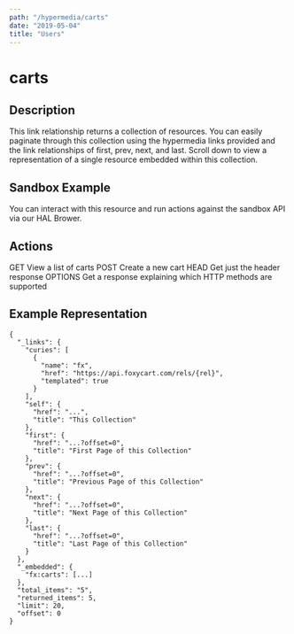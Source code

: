 ```yaml
---
path: "/hypermedia/carts"
date: "2019-05-04"
title: "Users"
---
```


# carts

## Description

This link relationship returns a collection of resources. You can easily paginate through this collection using the hypermedia links provided and the link relationships of first, prev, next, and last. Scroll down to view a representation of a single resource embedded within this collection.

## Sandbox Example

You can interact with this resource and run actions against the sandbox API via our HAL Brower.

## Actions

GET
View a list of carts
POST
Create a new cart
HEAD
Get just the header response
OPTIONS
Get a response explaining which HTTP methods are supported

## Example Representation

```
{
  "_links": {
    "curies": [
      {
        "name": "fx",
        "href": "https://api.foxycart.com/rels/{rel}",
        "templated": true
      }
    ],
    "self": {
      "href": "...",
      "title": "This Collection"
    },
    "first": {
      "href": "...?offset=0",
      "title": "First Page of this Collection"
    },
    "prev": {
      "href": "...?offset=0",
      "title": "Previous Page of this Collection"
    },
    "next": {
      "href": "...?offset=0",
      "title": "Next Page of this Collection"
    },
    "last": {
      "href": "...?offset=0",
      "title": "Last Page of this Collection"
    }
  },
  "_embedded": {
    "fx:carts": [...]
  },
  "total_items": "5",
  "returned_items": 5,
  "limit": 20,
  "offset": 0
}
```
